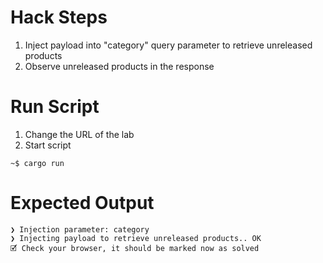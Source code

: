 # Hack Steps

1. Inject payload into "category" query parameter to retrieve unreleased products
2. Observe unreleased products in the response

# Run Script

1. Change the URL of the lab
2. Start script

```
~$ cargo run
```

# Expected Output

```
❯ Injection parameter: category
❯ Injecting payload to retrieve unreleased products.. OK
🗹 Check your browser, it should be marked now as solved
```
